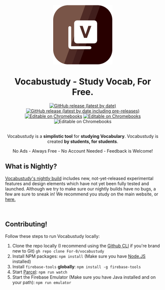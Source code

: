 <!DOCTYPE html>
<html lang="en">
<body>
<p align="center">
<br>
<a href="https://vocabustudy.org/"><img src="https://raw.githubusercontent.com/For-0/vocabustudy/main/src/icons/icon-192.png" align="center"></a>
</p>
<h1 align="center">Vocabustudy - Study Vocab, For Free.</h1>
<div align="center">
    <a href="https://vocabustudy.org/"><img src="https://img.shields.io/github/v/release/for-0/vocabustudy?label=latest%20version&amp;style=for-the-badge" alt="GitHub  release (latest by date)"></a>
    <a href="https://nightly.vocabustudy.org/"><img src="https://img.shields.io/github/v/release/for-0/vocabustudy?include_prereleases&amp;label=latest%20nightly&amp;style=for-the-badge" alt="GitHub release (latest by date including pre-releases)"></a>
    <br>
    <a href="https://gitpod.io/"><img src="https://img.shields.io/badge/editable%20on-Chromebooks-brightgreen?style=for-the-badge" alt="Editable on Chromebooks"></a>
    <a href="https://web.dev/pwa/"><img src="https://img.shields.io/badge/PWA-Coming%20Soon-yellow?style=for-the-badge" alt="Editable on Chromebooks"></a>
    <img src="https://img.shields.io/badge/Offline-In%20Progress-yellow?style=for-the-badge" alt="Editable on Chromebooks">
    <br>
    <br>
<p>Vocabustudy is a <b>simplistic tool</b> for <b>studying Vocabulary</b>. Vocabustudy is created <b>by students, for students</b>.</p>
    <p>No Ads - Always Free - No Account Needed - Feedback is Welcome!</p>
</div>
<h2>What is Nightly?</h2>
<p><a href="https://nightly.vocabustudy.org/">Vocabustudy&#39;s nightly build</a> includes new, not-yet-released experimental features and design elements which have not yet been fully tested and launched. Although we try to make sure our nightly builds have no bugs, a few are sure to sneak in! We recommend you study on the main website, or <a href="https://vocabustudy.org/">here.</a></p>
<br>
<h2>Contributing!</h2>
<p>Follow these steps to run Vocabustudy locally:</p>
<ol>
    <li>Clone the repo locally (I recommend using the <a href="https://cli.github.com/manual/">Github CLI</a> if you&#39;re brand new to Git)
        <code>gh repo clone For-0/vocabustudy</code>
    </li>
    <li>Install NPM packages: <code>npm install</code> (Make sure you have <a href="https://nodejs.org/en/">Node.JS</a> installed)</li>
    <li>Install <code>firebase-tools</code> <strong>globally</strong>: <code>npm install -g firebase-tools</code></li>
    <li>Start <a href="https://parceljs.org">Parcel</a>: <code>npm run watch</code></li>
    <li>Start the Firebase Emulator (Make sure you have Java installed and on your path): <code>npm run emulator</code></li>
</ol>
</body>
</html>
